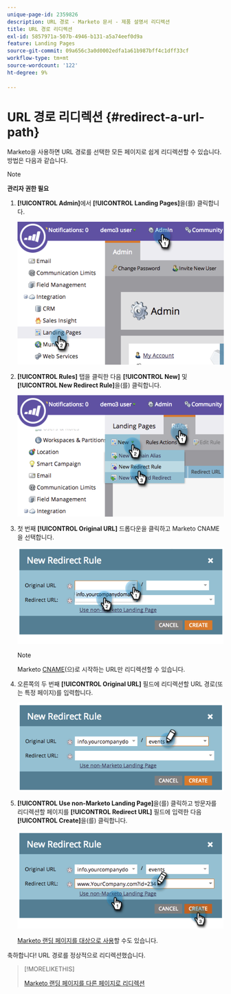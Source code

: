 ```yaml
---
unique-page-id: 2359826
description: URL 경로 - Marketo 문서 - 제품 설명서 리디렉션
title: URL 경로 리디렉션
exl-id: 5857971a-507b-4946-b131-a5a74eef0d9a
feature: Landing Pages
source-git-commit: 09a656c3a0d0002edfa1a61b987bff4c1dff33cf
workflow-type: tm+mt
source-wordcount: '122'
ht-degree: 9%

---
```


# URL 경로 리디렉션 {#redirect-a-url-path}

Marketo을 사용하면 URL 경로를 선택한 모든 페이지로 쉽게 리디렉션할 수 있습니다. 방법은 다음과 같습니다.

>[!NOTE]
>
>**관리자 권한 필요**

1. **[!UICONTROL Admin]**&#x200B;에서 **[!UICONTROL Landing Pages]**&#x200B;을(를) 클릭합니다.

   ![](assets/image2014-9-18-13-3a43-3a29.png)

1. **[!UICONTROL Rules]** 탭을 클릭한 다음 **[!UICONTROL New]** 및 **[!UICONTROL New Redirect Rule]**&#x200B;을(를) 클릭합니다.

   ![](assets/image2014-9-18-13-3a43-3a40.png)

1. 첫 번째 **[!UICONTROL Original URL]** 드롭다운을 클릭하고 Marketo CNAME을 선택합니다.

   ![](assets/image2014-9-18-13-3a43-3a49.png)

   >[!NOTE]
   >
   >Marketo [CNAME](/help/marketo/product-docs/demand-generation/landing-pages/landing-page-actions/customize-your-landing-page-urls-with-a-cname.md)(으)로 시작하는 URL만 리디렉션할 수 있습니다.

1. 오른쪽의 두 번째 **[!UICONTROL Original URL]** 필드에 리디렉션할 URL 경로(또는 특정 페이지)를 입력합니다.

   ![](assets/image2014-9-18-13-3a43-3a59.png)

1. **[!UICONTROL Use non-Marketo Landing Page]**&#x200B;을(를) 클릭하고 방문자를 리디렉션할 페이지를 **[!UICONTROL Redirect URL]** 필드에 입력한 다음 **[!UICONTROL Create]**&#x200B;을(를) 클릭합니다.

   ![](assets/image2014-9-18-13-3a44-3a7.png)

   [Marketo 랜딩 페이지를 대상으로 사용](/help/marketo/product-docs/demand-generation/landing-pages/landing-page-actions/redirect-a-marketo-landing-page-to-another-page.md)할 수도 있습니다.

축하합니다! URL 경로를 정상적으로 리디렉션했습니다.

>[!MORELIKETHIS]
>
>[Marketo 랜딩 페이지를 다른 페이지로 리디렉션](/help/marketo/product-docs/demand-generation/landing-pages/landing-page-actions/redirect-a-marketo-landing-page-to-another-page.md)
